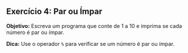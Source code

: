 ## Exercício 4: Par ou Ímpar
**Objetivo:** Escreva um programa que conte de 1 a 10 e imprima se cada número é par ou ímpar.
 
**Dica:** Use o operador `%` para verificar se um número é par ou ímpar.
 
